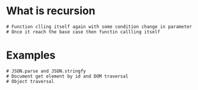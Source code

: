 # What is recursion

    # Function clling itself again with some condition change in parameter
    # Once it reach the base case then functin callling itself

# Examples

    # JSON.parse and JSON.stringfy
    # Document get element by id and DOM traversal
    # Object traversal
